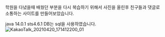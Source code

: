 학원을 다녔을때 배웠던 부분을 다시 복습하기 위해서 사진을 올린후 친구들과 댓글로 소통하는 사이트를 만들어보았습니다.

java 14.0.1  sts4.6.1  DB는 sql을 사용하였습니다.
![KakaoTalk_20210420_171412200_01](https://user-images.githubusercontent.com/53454987/115361791-e2457c80-a1fb-11eb-9539-c6a13dfcd59d.png)

